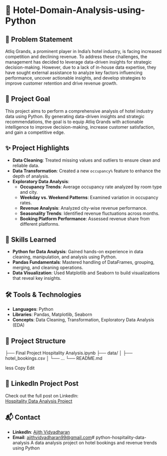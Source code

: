 # 🏨 Hotel-Domain-Analysis-using-Python

## 📌 Problem Statement

Atliq Grands, a prominent player in India’s hotel industry, is facing increased competition and declining revenue. To address these challenges, the management has decided to leverage data-driven insights for strategic decision-making. However, due to a lack of in-house data expertise, they have sought external assistance to analyze key factors influencing performance, uncover actionable insights, and develop strategies to improve customer retention and drive revenue growth.

## 🎯 Project Goal

This project aims to perform a comprehensive analysis of hotel industry data using Python. By generating data-driven insights and strategic recommendations, the goal is to equip Atliq Grands with actionable intelligence to improve decision-making, increase customer satisfaction, and gain a competitive edge.

## ✨ Project Highlights

- **Data Cleaning**: Treated missing values and outliers to ensure clean and reliable data.
- **Data Transformation**: Created a new `occupancy%` feature to enhance the depth of analysis.
- **Exploratory Data Analysis**:
  - **Occupancy Trends**: Average occupancy rate analyzed by room type and city.
  - **Weekday vs. Weekend Patterns**: Examined variation in occupancy rates.
  - **Revenue Analysis**: Analyzed city-wise revenue performance.
  - **Seasonality Trends**: Identified revenue fluctuations across months.
  - **Booking Platform Performance**: Assessed revenue share from different platforms.

## 🧠 Skills Learned

- **Python for Data Analysis**: Gained hands-on experience in data cleaning, manipulation, and analysis using Python.
- **Pandas Fundamentals**: Mastered handling of DataFrames, grouping, merging, and cleaning operations.
- **Data Visualization**: Used Matplotlib and Seaborn to build visualizations that reveal key insights.

## 🛠️ Tools & Technologies

- **Languages**: Python
- **Libraries**: Pandas, Matplotlib, Seaborn
- **Concepts**: Data Cleaning, Transformation, Exploratory Data Analysis (EDA)

## 📁 Project Structure

├── Final Project Hospitality Analysis.ipynb
├── data/
│ ├── hotel_bookings.csv
│ └── ...
└── README.md

less
Copy
Edit

## 🔗 LinkedIn Project Post

Check out the full post on LinkedIn:  
[Hospitality Data Analysis Project](https://www.linkedin.com/posts/ajith-vidyadharan-430b3834b_hospitality-data-analysis-project-python-activity-7347910363184545792-xVMx)

## 📬 Contact

- **LinkedIn**: [Ajith Vidyadharan](https://www.linkedin.com/in/ajith-vidyadharan-430b3834b/)
- **Email**: ajithvidyadharan99@gmail.com# python-hospitality-data-analysis
A data analysis project on hotel bookings and revenue trends using Python
